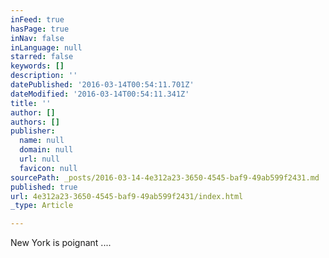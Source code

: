 ```yaml
---
inFeed: true
hasPage: true
inNav: false
inLanguage: null
starred: false
keywords: []
description: ''
datePublished: '2016-03-14T00:54:11.701Z'
dateModified: '2016-03-14T00:54:11.341Z'
title: ''
author: []
authors: []
publisher:
  name: null
  domain: null
  url: null
  favicon: null
sourcePath: _posts/2016-03-14-4e312a23-3650-4545-baf9-49ab599f2431.md
published: true
url: 4e312a23-3650-4545-baf9-49ab599f2431/index.html
_type: Article

---
```

New York is poignant ....